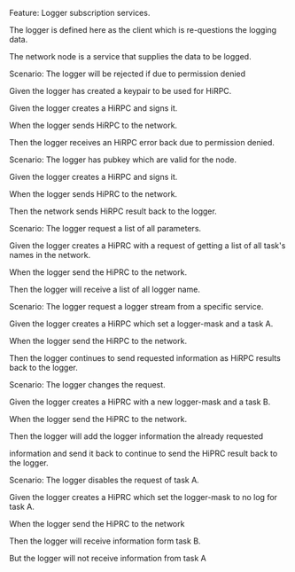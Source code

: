 Feature: Logger subscription services.

The logger is defined here as the client which is re-questions the logging data.

The network node is a service that supplies the data to be logged.



Scenario: The logger will be rejected if  due to permission denied

Given the logger has created a keypair to be used for HiRPC.

Given the logger creates a HiRPC and signs it.

When the logger sends HiRPC to the network.

Then the logger receives an HiRPC error back due to permission denied.



Scenario: The logger has pubkey which are valid for the node.

Given the logger creates a HiRPC and signs it.

When the logger sends HiPRC to the network.

Then the network sends HiRPC result back to the logger.



Scenario: The logger request a list of all parameters.

Given the logger creates a HiPRC with a request of getting a list of all task's names in the network.

When the logger send the HiPRC to the network.

Then the logger will receive a list of all logger name.



Scenario: The logger request a logger stream from a specific service.

Given the logger creates a HiRPC which set a logger-mask and a task A.

When the logger send the HiRPC to the network.

Then the logger continues to send requested information as HiRPC results back to the logger.



Scenario: The logger changes the request.

Given the logger creates a HiPRC with a new logger-mask and a task B.

When the logger send the HiPRC to the network.

Then the logger will add the logger information the already requested

information and send it back to continue to send the HiPRC result back to the logger.



Scenario: The logger disables the request of task A.

Given the logger creates a HiPRC which set the logger-mask to no log for task A.

When the logger send the HiPRC to the network

Then the logger will receive information form task B.

But the logger will not receive information from task A



